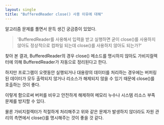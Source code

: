 ```yaml
---
layout: single
title: "BufferedReader close() 사용 이유에 대해"
---
```


알고리즘 문제를 풀면서 문득 생긴 궁금증이 있었다.

>'BufferedReader를 사용해서 입력을 받고 실행하면 굳이 close()를 사용하지 않아도 정상적으로 컴파일 되는데 close()를 사용하지 않아도 되는가?'

찾아 본 결과, BufferedReader의 경우 close() 메소드를 명시하지 않아도 가비지컬렉터에 의해 BufferedReader가 자동으로 정리된다고 한다.

하지만 프로그램이 오랫동안 실행되거나 대용량의 데이터를 처리하는 경우에는 버퍼링된 데이터가 모두 출력되지 않거나 리소스가 해제되지 않을 수 있기 때문에 close()를 호출하는 것이 좋다.

이렇게 함으로써 버퍼를 비우고 안전하게 해제하여 메모리 누수나 시스템 리소스 부족 문제를 방지할 수 있다.

물론 가비지컬렉터가 적절하게 처리해주고 위와 같은 문제가 발생하지 않더라도 자원 관리의 측면에서 close()를 명시해주는 것이 좋을 것 같다.